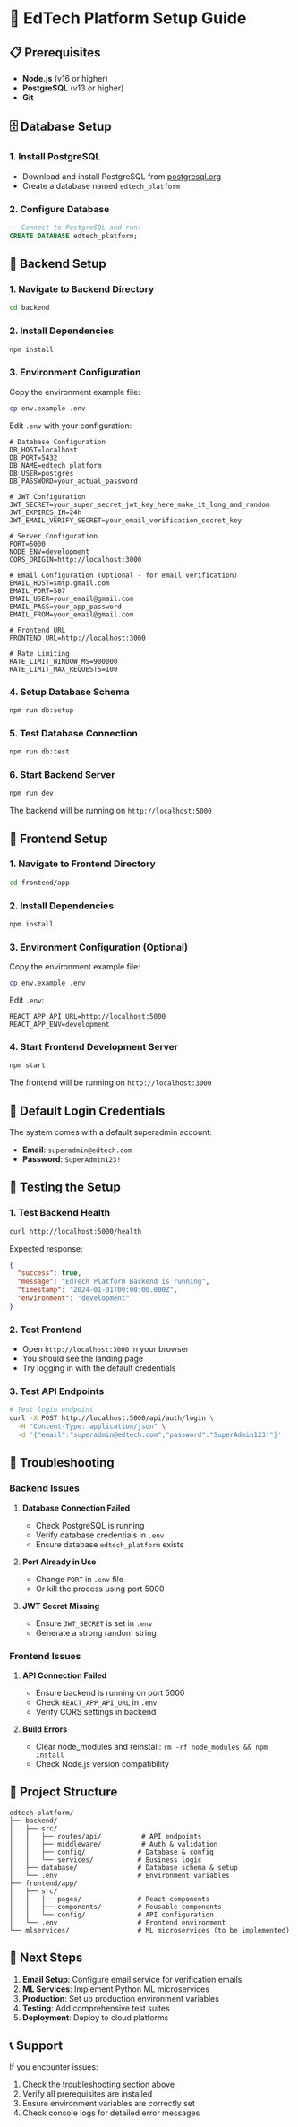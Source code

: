 # 🚀 EdTech Platform Setup Guide

## 📋 Prerequisites

- **Node.js** (v16 or higher)
- **PostgreSQL** (v13 or higher)
- **Git**

## 🗄️ Database Setup

### 1. Install PostgreSQL
- Download and install PostgreSQL from [postgresql.org](https://www.postgresql.org/download/)
- Create a database named `edtech_platform`

### 2. Configure Database
```sql
-- Connect to PostgreSQL and run:
CREATE DATABASE edtech_platform;
```

## 🔧 Backend Setup

### 1. Navigate to Backend Directory
```bash
cd backend
```

### 2. Install Dependencies
```bash
npm install
```

### 3. Environment Configuration
Copy the environment example file:
```bash
cp env.example .env
```

Edit `.env` with your configuration:
```env
# Database Configuration
DB_HOST=localhost
DB_PORT=5432
DB_NAME=edtech_platform
DB_USER=postgres
DB_PASSWORD=your_actual_password

# JWT Configuration
JWT_SECRET=your_super_secret_jwt_key_here_make_it_long_and_random
JWT_EXPIRES_IN=24h
JWT_EMAIL_VERIFY_SECRET=your_email_verification_secret_key

# Server Configuration
PORT=5000
NODE_ENV=development
CORS_ORIGIN=http://localhost:3000

# Email Configuration (Optional - for email verification)
EMAIL_HOST=smtp.gmail.com
EMAIL_PORT=587
EMAIL_USER=your_email@gmail.com
EMAIL_PASS=your_app_password
EMAIL_FROM=your_email@gmail.com

# Frontend URL
FRONTEND_URL=http://localhost:3000

# Rate Limiting
RATE_LIMIT_WINDOW_MS=900000
RATE_LIMIT_MAX_REQUESTS=100
```

### 4. Setup Database Schema
```bash
npm run db:setup
```

### 5. Test Database Connection
```bash
npm run db:test
```

### 6. Start Backend Server
```bash
npm run dev
```

The backend will be running on `http://localhost:5000`

## 🎨 Frontend Setup

### 1. Navigate to Frontend Directory
```bash
cd frontend/app
```

### 2. Install Dependencies
```bash
npm install
```

### 3. Environment Configuration (Optional)
Copy the environment example file:
```bash
cp env.example .env
```

Edit `.env`:
```env
REACT_APP_API_URL=http://localhost:5000
REACT_APP_ENV=development
```

### 4. Start Frontend Development Server
```bash
npm start
```

The frontend will be running on `http://localhost:3000`

## 🔐 Default Login Credentials

The system comes with a default superadmin account:

- **Email**: `superadmin@edtech.com`
- **Password**: `SuperAdmin123!`

## 🧪 Testing the Setup

### 1. Test Backend Health
```bash
curl http://localhost:5000/health
```

Expected response:
```json
{
  "success": true,
  "message": "EdTech Platform Backend is running",
  "timestamp": "2024-01-01T00:00:00.000Z",
  "environment": "development"
}
```

### 2. Test Frontend
- Open `http://localhost:3000` in your browser
- You should see the landing page
- Try logging in with the default credentials

### 3. Test API Endpoints
```bash
# Test login endpoint
curl -X POST http://localhost:5000/api/auth/login \
  -H "Content-Type: application/json" \
  -d '{"email":"superadmin@edtech.com","password":"SuperAdmin123!"}'
```

## 🐛 Troubleshooting

### Backend Issues

1. **Database Connection Failed**
   - Check PostgreSQL is running
   - Verify database credentials in `.env`
   - Ensure database `edtech_platform` exists

2. **Port Already in Use**
   - Change `PORT` in `.env` file
   - Or kill the process using port 5000

3. **JWT Secret Missing**
   - Ensure `JWT_SECRET` is set in `.env`
   - Generate a strong random string

### Frontend Issues

1. **API Connection Failed**
   - Ensure backend is running on port 5000
   - Check `REACT_APP_API_URL` in `.env`
   - Verify CORS settings in backend

2. **Build Errors**
   - Clear node_modules and reinstall: `rm -rf node_modules && npm install`
   - Check Node.js version compatibility

## 📁 Project Structure

```
edtech-platform/
├── backend/
│   ├── src/
│   │   ├── routes/api/          # API endpoints
│   │   ├── middleware/          # Auth & validation
│   │   ├── config/             # Database & config
│   │   └── services/           # Business logic
│   ├── database/               # Database schema & setup
│   └── .env                    # Environment variables
├── frontend/app/
│   ├── src/
│   │   ├── pages/              # React components
│   │   ├── components/         # Reusable components
│   │   └── config/             # API configuration
│   └── .env                    # Frontend environment
└── mlservices/                 # ML microservices (to be implemented)
```

## 🚀 Next Steps

1. **Email Setup**: Configure email service for verification emails
2. **ML Services**: Implement Python ML microservices
3. **Production**: Set up production environment variables
4. **Testing**: Add comprehensive test suites
5. **Deployment**: Deploy to cloud platforms

## 📞 Support

If you encounter issues:
1. Check the troubleshooting section above
2. Verify all prerequisites are installed
3. Ensure environment variables are correctly set
4. Check console logs for detailed error messages 